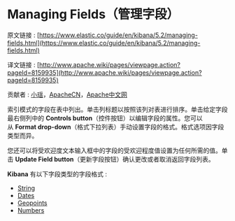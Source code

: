 # Managing Fields（管理字段）

原文链接 : [https://www.elastic.co/guide/en/kibana/5.2/managing-fields.html](https://www.elastic.co/guide/en/kibana/5.2/managing-fields.html)

译文链接 : [http://www.apache.wiki/pages/viewpage.action?pageId=8159935](http://www.apache.wiki/pages/viewpage.action?pageId=8159935)

贡献者 : [小瑶](/display/~chenyao)，[ApacheCN](/display/~apachecn)，[Apache中文网](/display/~apachechina)

索引模式的字段在表中列出。单击列标题以按照该列对表进行排序。单击给定字段最右侧列中的 **Controls button**（控件按钮）以编辑字段的属性。您可以从 **Format drop-down**（格式下拉列表）手动设置字段的格式。格式选项因字段类型而异。

您还可以将受欢迎度文本输入框中的字段的受欢迎程度值设置为任何所需的值。单击 **Update Field button**（更新字段按钮）确认更改或者取消返回字段列表。

**Kibana** 有以下字段类型的字段格式 : 

*   [String](/pages/viewpage.action?pageId=8159937)
*   [Dates](/pages/viewpage.action?pageId=8160002)
*   [Geopoints](/pages/viewpage.action?pageId=8160017)
*   [Numbers](/pages/viewpage.action?pageId=8160031)